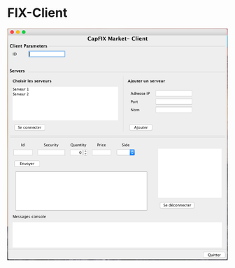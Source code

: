 # FIX-Client

![alt tag](https://github.com/Kingsousse/FIX-Client/blob/master/Capture%20d%E2%80%99%C3%A9cran%202016-01-29%20%C3%A0%2015.25.09.png)


